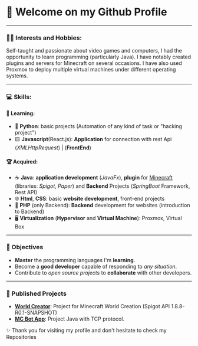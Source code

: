 # 👋 Welcome on my Github Profile 

---
### 👨‍💻 Interests and Hobbies:

Self-taught and passionate about video games and computers,
I had the opportunity to learn programming (particularly Java).
I have notably created plugins and servers for Minecraft on several occasions.
I have also used Proxmox to deploy multiple virtual machines under different operating systems.

---
### 💻 Skills:

#### 🧠 Learning:

- 🐍 **Python**: basic projects (Automation of any kind of task or "hacking project")
- 🟨 **Javascript**(React.js): **Application** for connection with rest Api (*XMLHttpRequest*) | (**FrontEnd**)
#### 🏆 Acquired:

- ☕ **Java**: **application development** (*JavaFx*), **plugin** for [Minecraft](https://www.minecraft.net/fr-fr) (libraries: *Spigot*, *Paper*) and **Backend** Projects (*SpringBoot* Framework, Rest API)
- 🌐 **Html**, **CSS**: basic **website development**, front-end projects
- 🐘 **PHP** (only Backend): **Backend** development for websites (introduction to Backend)
- 🖥️ **Virtualization** (**Hypervisor** and **Virtual Machine**): Proxmox, Virtual Box

---
### 🚀 Objectives

- **Master** the programming languages I'm **learning**.
- Become a **good developer** capable of responding to *any situation*.
- Contribute to *open source projects* to **collaborate** with other developers.

---
### 📂 Published Projects
- **[World Creator](https://github.com/Gamordstrimerr/WorldCreator)**: Project for Minecraft World Creation (Spigot API 1.8.8-R0.1-SNAPSHOT)
- **[MC Bot App](https://github.com/Gamordstrimerr/McBotApp)**: Project Java with TCP protocol.

✨ Thank you for visiting my profile and don't hesitate to check my Repositories
